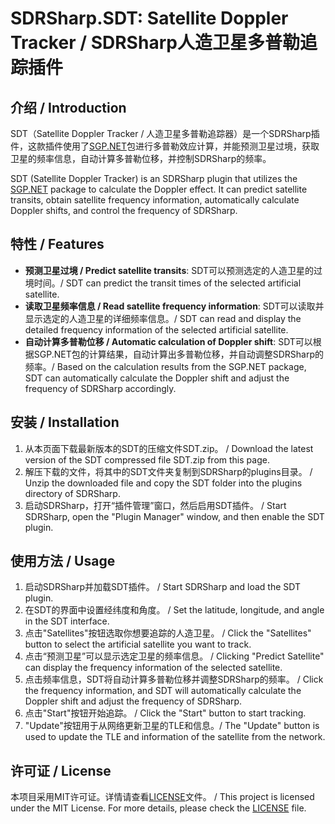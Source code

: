 # SDRSharp.SDT: Satellite Doppler Tracker / SDRSharp人造卫星多普勒追踪插件

## 介绍 / Introduction

SDT（Satellite Doppler Tracker / 人造卫星多普勒追踪器）是一个SDRSharp插件，这款插件使用了[SGP.NET](https://github.com/parzivail/SGP.NET)包进行多普勒效应计算，并能预测卫星过境，获取卫星的频率信息，自动计算多普勒位移，并控制SDRSharp的频率。

SDT (Satellite Doppler Tracker) is an SDRSharp plugin that utilizes the [SGP.NET](https://github.com/parzivail/SGP.NET) package to calculate the Doppler effect. It can predict satellite transits, obtain satellite frequency information, automatically calculate Doppler shifts, and control the frequency of SDRSharp.

## 特性 / Features

- **预测卫星过境 / Predict satellite transits**: SDT可以预测选定的人造卫星的过境时间。/ SDT can predict the transit times of the selected artificial satellite.
- **读取卫星频率信息 / Read satellite frequency information**: SDT可以读取并显示选定的人造卫星的详细频率信息。/ SDT can read and display the detailed frequency information of the selected artificial satellite.
- **自动计算多普勒位移 / Automatic calculation of Doppler shift**: SDT可以根据SGP.NET包的计算结果，自动计算出多普勒位移，并自动调整SDRSharp的频率。/ Based on the calculation results from the SGP.NET package, SDT can automatically calculate the Doppler shift and adjust the frequency of SDRSharp accordingly.


## 安装 / Installation

1. 从本页面下载最新版本的SDT的压缩文件SDT.zip。 / Download the latest version of the SDT compressed file SDT.zip from this page.
2. 解压下载的文件，将其中的SDT文件夹复制到SDRSharp的plugins目录。 / Unzip the downloaded file and copy the SDT folder into the plugins directory of SDRSharp.
3. 启动SDRSharp，打开“插件管理”窗口，然后启用SDT插件。 / Start SDRSharp, open the "Plugin Manager" window, and then enable the SDT plugin.

## 使用方法 / Usage

1. 启动SDRSharp并加载SDT插件。 / Start SDRSharp and load the SDT plugin.
2. 在SDT的界面中设置经纬度和角度。 / Set the latitude, longitude, and angle in the SDT interface.
3. 点击"Satellites"按钮选取你想要追踪的人造卫星。 / Click the "Satellites" button to select the artificial satellite you want to track.
4. 点击“预测卫星”可以显示选定卫星的频率信息。 / Clicking "Predict Satellite" can display the frequency information of the selected satellite.
5. 点击频率信息，SDT将自动计算多普勒位移并调整SDRSharp的频率。 / Click the frequency information, and SDT will automatically calculate the Doppler shift and adjust the frequency of SDRSharp.
6. 点击"Start"按钮开始追踪。 / Click the "Start" button to start tracking.
7. "Update"按钮用于从网络更新卫星的TLE和信息。/ The "Update" button is used to update the TLE and information of the satellite from the network.

## 许可证 / License

本项目采用MIT许可证。详情请查看[LICENSE](LICENSE.txt)文件。 / This project is licensed under the MIT License. For more details, please check the [LICENSE](LICENSE.txt) file.
